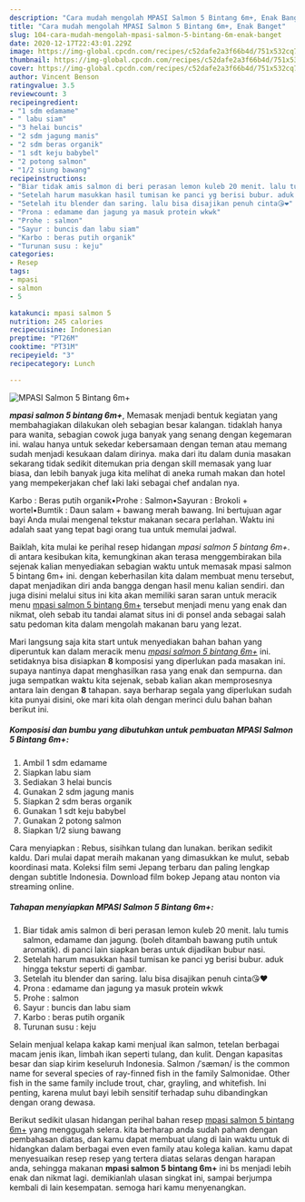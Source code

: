 ```yaml
---
description: "Cara mudah mengolah MPASI Salmon 5 Bintang 6m+, Enak Banget"
title: "Cara mudah mengolah MPASI Salmon 5 Bintang 6m+, Enak Banget"
slug: 104-cara-mudah-mengolah-mpasi-salmon-5-bintang-6m-enak-banget
date: 2020-12-17T22:43:01.229Z
image: https://img-global.cpcdn.com/recipes/c52dafe2a3f66b4d/751x532cq70/mpasi-salmon-5-bintang-6m-foto-resep-utama.jpg
thumbnail: https://img-global.cpcdn.com/recipes/c52dafe2a3f66b4d/751x532cq70/mpasi-salmon-5-bintang-6m-foto-resep-utama.jpg
cover: https://img-global.cpcdn.com/recipes/c52dafe2a3f66b4d/751x532cq70/mpasi-salmon-5-bintang-6m-foto-resep-utama.jpg
author: Vincent Benson
ratingvalue: 3.5
reviewcount: 3
recipeingredient:
- "1 sdm edamame"
- " labu siam"
- "3 helai buncis"
- "2 sdm jagung manis"
- "2 sdm beras organik"
- "1 sdt keju babybel"
- "2 potong salmon"
- "1/2 siung bawang"
recipeinstructions:
- "Biar tidak amis salmon di beri perasan lemon kuleb 20 menit. lalu tumis salmon, edamame dan jagung. (boleh ditambah bawang putih untuk aromatik). di panci lain siapkan beras untuk dijadikan bubur nasi."
- "Setelah harum masukkan hasil tumisan ke panci yg berisi bubur. aduk hingga tekstur seperti di gambar."
- "Setelah itu blender dan saring. lalu bisa disajikan penuh cinta😘❤"
- "Prona : edamame dan jagung ya masuk protein wkwk"
- "Prohe : salmon"
- "Sayur : buncis dan labu siam"
- "Karbo : beras putih organik"
- "Turunan susu : keju"
categories:
- Resep
tags:
- mpasi
- salmon
- 5

katakunci: mpasi salmon 5 
nutrition: 245 calories
recipecuisine: Indonesian
preptime: "PT26M"
cooktime: "PT31M"
recipeyield: "3"
recipecategory: Lunch

---
```



![MPASI Salmon 5 Bintang 6m+](https://img-global.cpcdn.com/recipes/c52dafe2a3f66b4d/751x532cq70/mpasi-salmon-5-bintang-6m-foto-resep-utama.jpg)

<b><i>mpasi salmon 5 bintang 6m+</i></b>, Memasak menjadi bentuk kegiatan yang membahagiakan dilakukan oleh sebagian besar kalangan. tidaklah hanya para wanita, sebagian cowok juga banyak yang senang dengan kegemaran ini. walau hanya untuk sekedar kebersamaan dengan teman atau memang sudah menjadi kesukaan dalam dirinya. maka dari itu dalam dunia masakan sekarang tidak sedikit ditemukan pria dengan skill memasak yang luar biasa, dan lebih banyak juga kita melihat di aneka rumah makan dan hotel yang mempekerjakan chef laki laki sebagai chef andalan nya.

Karbo : Beras putih organik•Prohe : Salmon•Sayuran : Brokoli + wortel•Bumtik : Daun salam + bawang merah bawang. Ini bertujuan agar bayi Anda mulai mengenal tekstur makanan secara perlahan. Waktu ini adalah saat yang tepat bagi orang tua untuk memulai jadwal.

Baiklah, kita mulai ke perihal resep hidangan <i>mpasi salmon 5 bintang 6m+</i>. di antara kesibukan kita, kemungkinan akan terasa menggembirakan bila sejenak kalian menyediakan sebagian waktu untuk memasak mpasi salmon 5 bintang 6m+ ini. dengan keberhasilan kita dalam membuat menu tersebut, dapat menjadikan diri anda bangga dengan hasil menu kalian sendiri. dan juga disini melalui situs ini kita akan memiliki saran saran untuk meracik menu <u>mpasi salmon 5 bintang 6m+</u> tersebut menjadi menu yang enak dan nikmat, oleh sebab itu tandai alamat situs ini di ponsel anda sebagai salah satu pedoman kita dalam mengolah makanan baru yang lezat.


Mari langsung saja kita start untuk menyediakan bahan bahan yang diperuntuk kan dalam meracik menu <u><i>mpasi salmon 5 bintang 6m+</i></u> ini. setidaknya bisa disiapkan <b>8</b> komposisi yang diperlukan pada masakan ini. supaya nantinya dapat menghasilkan rasa yang enak dan sempurna. dan juga sempatkan waktu kita sejenak, sebab kalian akan memprosesnya antara lain dengan <b>8</b> tahapan. saya berharap segala yang diperlukan sudah kita punyai disini, oke mari kita olah dengan merinci dulu bahan bahan berikut ini.

<!--inarticleads1-->

##### Komposisi dan bumbu yang dibutuhkan untuk pembuatan MPASI Salmon 5 Bintang 6m+:

1. Ambil 1 sdm edamame
1. Siapkan  labu siam
1. Sediakan 3 helai buncis
1. Gunakan 2 sdm jagung manis
1. Siapkan 2 sdm beras organik
1. Gunakan 1 sdt keju babybel
1. Gunakan 2 potong salmon
1. Siapkan 1/2 siung bawang


Cara menyiapkan : Rebus, sisihkan tulang dan lunakan. berikan sedikit kaldu. Dari mulai dapat meraih makanan yang dimasukkan ke mulut, sebab koordinasi mata. Koleksi film semi Jepang terbaru dan paling lengkap dengan subtitle Indonesia. Download film bokep Jepang atau nonton via streaming online. 

<!--inarticleads2-->

##### Tahapan menyiapkan MPASI Salmon 5 Bintang 6m+:

1. Biar tidak amis salmon di beri perasan lemon kuleb 20 menit. lalu tumis salmon, edamame dan jagung. (boleh ditambah bawang putih untuk aromatik). di panci lain siapkan beras untuk dijadikan bubur nasi.
1. Setelah harum masukkan hasil tumisan ke panci yg berisi bubur. aduk hingga tekstur seperti di gambar.
1. Setelah itu blender dan saring. lalu bisa disajikan penuh cinta😘❤
1. Prona : edamame dan jagung ya masuk protein wkwk
1. Prohe : salmon
1. Sayur : buncis dan labu siam
1. Karbo : beras putih organik
1. Turunan susu : keju


Selain menjual kelapa kakap kami menjual ikan salmon, tetelan berbagai macam jenis ikan, limbah ikan seperti tulang, dan kulit. Dengan kapasitas besar dan siap kirim keseluruh Indonesia. Salmon /ˈsæmən/ is the common name for several species of ray-finned fish in the family Salmonidae. Other fish in the same family include trout, char, grayling, and whitefish. Ini penting, karena mulut bayi lebih sensitif terhadap suhu dibandingkan dengan orang dewasa. 

Berikut sedikit ulasan hidangan perihal bahan resep <u>mpasi salmon 5 bintang 6m+</u> yang menggugah selera. kita berharap anda sudah paham dengan pembahasan diatas, dan kamu dapat membuat ulang di lain waktu untuk di hidangkan dalam berbagai even even family atau kolega kalian. kamu dapat menyesuaikan resep resep yang tertera diatas selaras dengan harapan anda, sehingga makanan <b>mpasi salmon 5 bintang 6m+</b> ini bs menjadi lebih enak dan nikmat lagi. demikianlah ulasan singkat ini, sampai berjumpa kembali di lain kesempatan. semoga hari kamu menyenangkan.
